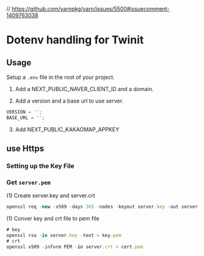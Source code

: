 // https://github.com/yarnpkg/yarn/issues/5500#issuecomment-1409763038

# Dotenv handling for Twinit

## Usage

Setup a `.env` file in the root of your project.

1. Add a NEXT_PUBLIC_NAVER_CLIENT_ID and a domain.

2. Add a version and a base url to use server.

```jsx
VERSION = '';
BASE_URL = '';
```

3. Add NEXT_PUBLIC_KAKAOMAP_APPKEY

## use Https

### Setting up the Key File

### Get `server.pem`

(1) Create server.key and server.crt

```jsx
openssl req -new -x509 -days 365 -nodes -keyout server.key -out server.crt
```

(1) Conver key and crt file to pem file

```jsx
# key
openssl rsa -in server.key -text > key.pem
# crt
openssl x509 -inform PEM -in server.crt > cert.pem
```
